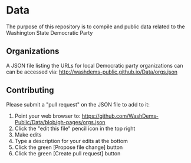 # Data
The purpose of this repository is to compile and public data related to the Washington State Democratic Party 

## Organizations
A JSON file listing the URLs for local Democratic party organizations can can be accessed via: http://washdems-public.github.io/Data/orgs.json

## Contributing
Please submit a "pull request" on the JSON file to add to it:
  1. Point your web browser to: https://github.com/WashDems-Public/Data/blob/gh-pages/orgs.json
  2. Click the "edit this file" pencil icon in the top right
  3. Make edits
  4. Type a description for your edits at the bottom
  5. Click the green [Propose file change] button 
  6. Click the green [Create pull request] button
